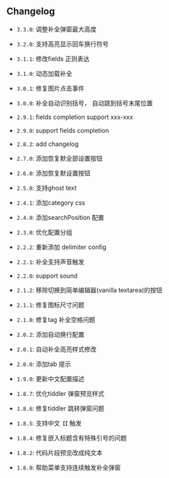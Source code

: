  <h2> Changelog </h2>

* `3.3.0`: 调整补全弹窗最大高度
* `3.2.0`: 支持高亮显示回车换行符号
* `3.1.1`: 修改fields 正则表达
* `3.1.0`: 动态加载补全
* `3.0.1`: 修复图片点击事件
* `3.0.0`: 补全自动识别括号， 自动跳到括号末尾位置
* `2.9.1`: fields completion support xxx-xxx
* `2.9.0`: support fields completion
* `2.8.2`: add changelog
* `2.7.0`: 添加恢复默全部设置按钮
* `2.6.0`: 添加恢复默设置按钮
* `2.5.0`: 支持ghost text
* `2.4.1`: 添加category css
* `2.4.0`: 添加searchPosition 配置
* `2.3.0`: 优化配置分组
* `2.2.2`: 重新添加 delimiter config
* `2.2.1`: 补全支持声音触发
* `2.2.0`: support sound
* `2.1.2`: 移除切换到简单编辑器(vanilla textarea)的按钮
* `2.1.1`: 修复图标尺寸问题
* `2.1.0`: 修复tag 补全空格问题
* `2.0.2`: 添加自动换行配置
* `2.0.1`: 自动补全高亮样式修改
* `2.0.0`: 添加tab 提示

* `1.9.0`: 更新中文配置描述

* `1.8.7`: 优化tiddler 弹窗预览样式
* `1.8.6`: 修复tiddler 跳转弹窗问题
* `1.8.5`: 支持中文`【【` 触发
* `1.8.4`: 修复嵌入标题含有特殊引号的问题
* `1.8.2`: 代码片段预览改成纯文本
* `1.8.0`: 帮助菜单支持连续触发补全弹窗